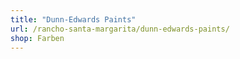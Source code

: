 ```yaml
---
title: "Dunn-Edwards Paints"
url: /rancho-santa-margarita/dunn-edwards-paints/
shop: Farben
---
```

